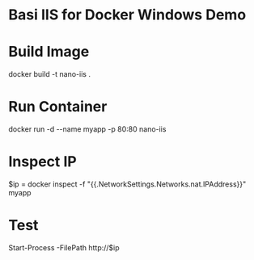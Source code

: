 # Basi IIS for Docker Windows Demo


# Build Image
docker build -t nano-iis .
# Run Container
docker run -d --name myapp -p 80:80 nano-iis
# Inspect IP
$ip = docker inspect -f "{{.NetworkSettings.Networks.nat.IPAddress}}" myapp
# Test
Start-Process -FilePath http://$ip
 

